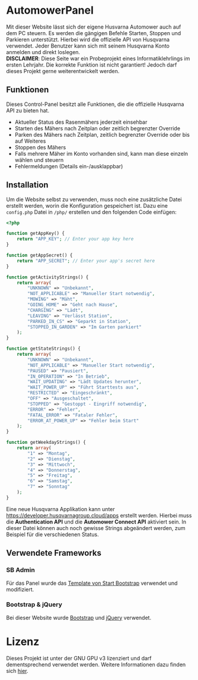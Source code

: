 # AutomowerPanel

Mit dieser Website lässt sich der eigene Husvarna Automower auch auf dem PC steuern. Es werden die gängigen Befehle Starten, Stoppen und Parkieren unterstützt. Hierbei wird die offizielle API von Husqvarna verwendet. Jeder Benutzer kann sich mit seinem Husqvarna Konto anmelden und direkt loslegen.<br />
**DISCLAIMER**: Diese Seite war ein Probeprojekt eines Informatiklehrlings im ersten Lehrjahr. Die korrekte Funktion ist nicht garantiert! Jedoch darf dieses Projekt gerne weiterentwickelt werden.

## Funktionen
Dieses Control-Panel besitzt alle Funktionen, die die offizielle Husqvarna API zu bieten hat.
- Aktueller Status des Rasenmähers jederzeit einsehbar
- Starten des Mähers nach Zeitplan oder zeitlich begrenzter Override
- Parken des Mähers nach Zeitplan, zeitlich begrenzter Override oder bis auf Weiteres
- Stoppen des Mähers
- Falls mehrere Mäher im Konto vorhanden sind, kann man diese einzeln wählen und steuern
- Fehlermeldungen (Details ein-/ausklappbar)

## Installation

Um die Website selbst zu verwenden, muss noch eine zusätzliche Datei erstellt werden, worin die Konfiguration gespeichert ist. Dazu eine `config.php` Datei in `/php/` erstellen und den folgenden Code einfügen:
```PHP
<?php

function getAppKey() {
    return "APP_KEY"; // Enter your app key here
}

function getAppSecret() {
    return "APP_SECRET"; // Enter your app's secret here
}

function getActivityStrings() {
    return array(
        "UNKNOWN" => "Unbekannt",
        "NOT_APPLICABLE" => "Manueller Start notwendig",
        "MOWING" => "Mäht",
        "GOING_HOME" => "Geht nach Hause",
        "CHARGING" => "Lädt",
        "LEAVING" => "Verlässt Station",
        "PARKED_IN_CS" => "Geparkt in Station",
        "STOPPED_IN_GARDEN" => "Im Garten parkiert"
    );
}

function getStateStrings() {
    return array(
        "UNKNOWN" => "Unbekannt",
        "NOT_APPLICABLE" => "Manueller Start notwendig",
        "PAUSED" => "Pausiert",
        "IN_OPERATION" => "In Betrieb",
        "WAIT_UPDATING" => "Lädt Updates herunter",
        "WAIT_POWER_UP" => "Führt Starttests aus",
        "RESTRICTED" => "Eingeschränkt",
        "OFF" => "Ausgeschaltet",
        "STOPPED" => "Gestoppt - Eingriff notwendig",
        "ERROR" => "Fehler",
        "FATAL_ERROR" => "Fataler Fehler",
        "ERROR_AT_POWER_UP" => "Fehler beim Start"
    );
}

function getWeekdayStrings() {
    return array(
        "1" => "Montag",
        "2" => "Dienstag",
        "3" => "Mittwoch",
        "4" => "Donnerstag",
        "5" => "Freitag",
        "6" => "Samstag",
        "7" => "Sonntag"
    );
}
```
Eine neue Husqvarna Applikation kann unter https://developer.husqvarnagroup.cloud/apps erstellt werden. Hierbei muss die **Authentication API** und die **Automower Connect API** aktiviert sein.
In dieser Datei können auch noch gewisse Strings abgeändert werden, zum Beispiel für die verschiedenen Status.

## Verwendete Frameworks
### SB Admin
Für das Panel wurde das [Template von Start Bootstrap](https://startbootstrap.com/templates/sb-admin/) verwendet und modifiziert.

### Bootstrap & jQuery
Bei dieser Website wurde [Bootstrap](https://getbootstrap.com/) und [jQuery](https://jquery.com) verwendet.

# Lizenz
Dieses Projekt ist unter der GNU GPU v3 lizenziert und darf dementsprechend verwendet werden. Weitere Informationen dazu finden sich [hier](https://github.com/Lezurex/AutomowerPanel/blob/main/LICENSE).
